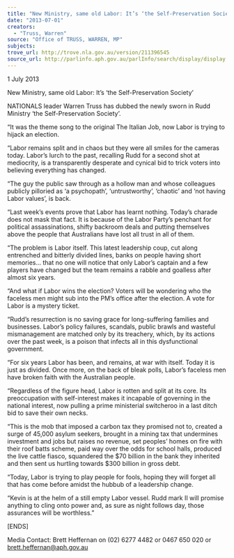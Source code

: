 ```yaml
---
title: "New Ministry, same old Labor: It’s ‘the Self-Preservation Society’..."
date: "2013-07-01"
creators:
  - "Truss, Warren"
source: "Office of TRUSS, WARREN, MP"
subjects:
trove_url: http://trove.nla.gov.au/version/211396545
source_url: http://parlinfo.aph.gov.au/parlInfo/search/display/display.w3p;query=Id%3A%22media/pressrel/2562948%22
---
```


 1 July 2013            

 

 New Ministry, same old Labor: It’s ‘the Self-Preservation Society’   

 NATIONALS leader Warren Truss has dubbed the newly sworn in Rudd Ministry ‘the Self-Preservation Society’.   

 “It was the theme song to the original The Italian Job, now Labor is trying to hijack an election.   

 “Labor remains split and in chaos but they were all smiles for the cameras today. Labor’s lurch to the  past, recalling Rudd for a second shot at mediocrity, is a transparently desperate and cynical bid to  trick voters into believing everything has changed.   

 “The guy the public saw through as a hollow man and whose colleagues publicly pilloried as ‘a  psychopath’, ‘untrustworthy’, ‘chaotic’ and ‘not having Labor values’, is back.   

 “Last week’s events prove that Labor has learnt nothing. Today’s charade does not mask that fact. It  is because of the Labor Party’s penchant for political assassinations, shifty backroom deals and  putting themselves above the people that Australians have lost all trust in all of them.   

 “The problem is Labor itself. This latest leadership coup, cut along entrenched and bitterly divided  lines, banks on people having short memories… that no one will notice that only Labor’s captain and  a few players have changed but the team remains a rabble and goalless after almost six years.   

 “And what if Labor wins the election? Voters will be wondering who the faceless men might sub into  the PM’s office after the election. A vote for Labor is a mystery ticket.   

 “Rudd’s resurrection is no saving grace for long-suffering families and businesses. Labor’s policy  failures, scandals, public brawls and wasteful mismanagement are matched only by its treachery,  which, by its actions over the past week, is a poison that infects all in this dysfunctional government.   

 “For six years Labor has been, and remains, at war with itself. Today it is just as divided. Once more,  on the back of bleak polls, Labor’s faceless men have broken faith with the Australian people.   

 “Regardless of the figure head, Labor is rotten and split at its core. Its preoccupation with self-interest makes it incapable of governing in the national interest, now pulling a prime ministerial  switcheroo in a last ditch bid to save their own necks.   

 “This is the mob that imposed a carbon tax they promised not to, created a surge of 45,000 asylum  seekers, brought in a mining tax that undermines investment and jobs but raises no revenue, set  peoples’ homes on fire with their roof batts scheme, paid way over the odds for school halls,  produced the live cattle fiasco, squandered the $70 billion in the bank they inherited and then sent  us hurtling towards $300 billion in gross debt.   

 “Today, Labor is trying to play people for fools, hoping they will forget all that has come before  amidst the hubbub of a leadership change.   

 “Kevin is at the helm of a still empty Labor vessel. Rudd mark II will promise anything to cling onto  power and, as sure as night follows day, those assurances will be worthless.”   

 [ENDS]   

 Media Contact: Brett Heffernan on (02) 6277 4482 or 0467 650 020 or brett.heffernan@aph.gov.au   

